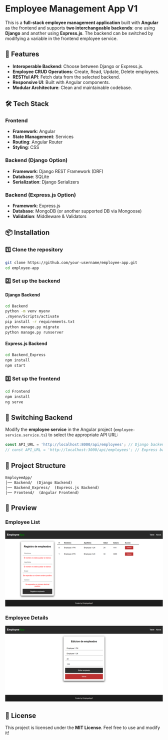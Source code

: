 # Employee Management App V1

This is a **full-stack employee management application** built with **Angular** as the frontend and supports **two interchangeable backends**: one using **Django** and another using **Express.js**. The backend can be switched by modifying a variable in the frontend employee service.

## 🚀 Features
- **Interoperable Backend**: Choose between Django or Express.js.
- **Employee CRUD Operations**: Create, Read, Update, Delete employees.
- **RESTful API**: Fetch data from the selected backend.
- **Responsive UI**: Built with Angular components.
- **Modular Architecture**: Clean and maintainable codebase.

## 🛠 Tech Stack
### **Frontend**
- **Framework**: Angular
- **State Management**: Services
- **Routing**: Angular Router
- **Styling**: CSS

### **Backend (Django Option)**
- **Framework**: Django REST Framework (DRF)
- **Database**: SQLite
- **Serialization**: Django Serializers

### **Backend (Express.js Option)**
- **Framework**: Express.js
- **Database**: MongoDB (or another supported DB via Mongoose)
- **Validation**: Middleware & Validators

## 📦 Installation
### **1️⃣ Clone the repository**
```sh
git clone https://github.com/your-username/employee-app.git
cd employee-app
```

### **2️⃣ Set up the backend**
#### **Django Backend**
```sh
cd Backend
python -m venv myenv
./myenv/Scripts/activate
pip install -r requirements.txt
python manage.py migrate
python manage.py runserver
```

#### **Express.js Backend**
```sh
cd Backend_Express
npm install
npm start
```

### **3️⃣ Set up the frontend**
```sh
cd Frontend
npm install
ng serve
```

## 🔄 Switching Backend
Modify the **employee service** in the Angular project (`employee-service.service.ts`) to select the appropriate API URL:
```ts
const API_URL = 'http://localhost:8000/api/employees'; // Django backend
// const API_URL = 'http://localhost:3000/api/employees'; // Express backend
```

## 📂 Project Structure
```
EmployeeApp/
│── Backend/  (Django Backend)
│── Backend_Express/  (Express.js Backend)
│── Frontend/  (Angular Frontend)
```

## 📸 Preview
### Employee List
<img src="./preview/list_employees.png">

### Employee Details
<img src="./preview/show_employee.png">

## 📜 License
This project is licensed under the **MIT License**. Feel free to use and modify it!